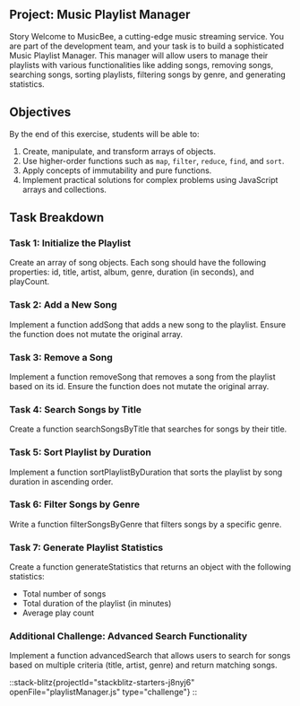 ## Project: Music Playlist Manager
Story
Welcome to MusicBee, a cutting-edge music streaming service. You are part of the development team, and your task is to build a sophisticated Music Playlist Manager. This manager will allow users to manage their playlists with various functionalities like adding songs, removing songs, searching songs, sorting playlists, filtering songs by genre, and generating statistics.

## Objectives
By the end of this exercise, students will be able to:

1. Create, manipulate, and transform arrays of objects.
2. Use higher-order functions such as `map`, `filter`, `reduce`, `find`, and `sort`.
3. Apply concepts of immutability and pure functions.
4. Implement practical solutions for complex problems using JavaScript arrays and collections.

## Task Breakdown
### Task 1: Initialize the Playlist
Create an array of song objects. Each song should have the following properties: id, title, artist, album, genre, duration (in seconds), and playCount.

### Task 2: Add a New Song
Implement a function addSong that adds a new song to the playlist. Ensure the function does not mutate the original array.

### Task 3: Remove a Song
Implement a function removeSong that removes a song from the playlist based on its id. Ensure the function does not mutate the original array.

### Task 4: Search Songs by Title
Create a function searchSongsByTitle that searches for songs by their title.

### Task 5: Sort Playlist by Duration
Implement a function sortPlaylistByDuration that sorts the playlist by song duration in ascending order.

### Task 6: Filter Songs by Genre
Write a function filterSongsByGenre that filters songs by a specific genre.

### Task 7: Generate Playlist Statistics
Create a function generateStatistics that returns an object with the following statistics:

- Total number of songs
- Total duration of the playlist (in minutes)
- Average play count

### Additional Challenge: Advanced Search Functionality
Implement a function advancedSearch that allows users to search for songs based on multiple criteria (title, artist, genre) and return matching songs.


::stack-blitz{projectId="stackblitz-starters-j8nyj6" openFile="playlistManager.js" type="challenge"}
::

